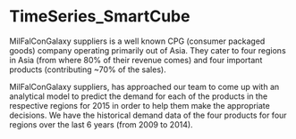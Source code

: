 # TimeSeries_SmartCube

MilFalConGalaxy suppliers is a well known CPG (consumer packaged goods) company operating primarily out of Asia. They cater to four regions in Asia (from where 80% of their revenue comes) and four important products (contributing ~70% of the sales). 

MilFalConGalaxy suppliers, has approached our team to come up with an analytical model to predict the demand for each of the products in the respective regions for 2015 in order to help them make the appropriate decisions. We have the historical demand data of the four products for four regions over the last 6 years (from 2009 to 2014). 

